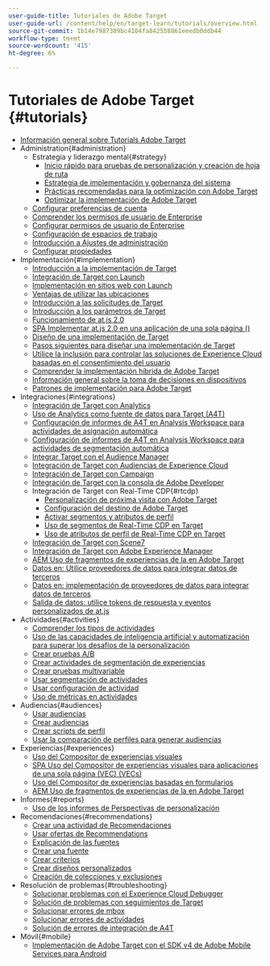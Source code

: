 ```yaml
---
user-guide-title: Tutoriales de Adobe Target
user-guide-url: /content/help/en/target-learn/tutorials/overview.html
source-git-commit: 1b14e7987309bc4104fa842558861eeedb0ddb44
workflow-type: tm+mt
source-wordcount: '415'
ht-degree: 6%

---
```



# Tutoriales de Adobe Target  {#tutorials}

+ [Información general sobre Tutorials Adobe Target](../overview.md)
+ Administration{#administration}
   + Estrategia y liderazgo mental{#strategy}
      + [Inicio rápido para pruebas de personalización y creación de hoja de ruta](../strategy/create-personalization-roadmap-testing-plan.md)
      + [Estrategia de implementación y gobernanza del sistema](../dev101/1-1-implementation-strategy-sys-governance.md)
      + [Prácticas recomendadas para la optimización con Adobe Target](../strategy/target-best-practices-for-optimization.md)
      + [Optimizar la implementación de Adobe Target](../strategy/optimize-your-target-implementation.md)
   + [Configurar preferencias de cuenta](../administration/set-up-account-preferences.md)
   + [Comprender los permisos de usuario de Enterprise](../administration/understanding-enterprise-user-permissions.md)
   + [Configurar permisos de usuario de Enterprise](../dev101/1-2-configure-ent-user-permissions.md)
   + [Configuración de espacios de trabajo](../administration/set-up-workspaces.md)
   + [Introducción a Ajustes de administración](../dev101/1-3-intro-to-admin-setup.md)
   + [Configurar propiedades](../administration/set-up-properties.md)
+ Implementación{#implementation}
   + [Introducción a la implementación de Target](../dev101/2-1-intro-to-target-implementation.md)
   + [Integración de Target con Launch](../dev101/3-1-target-launch.md)
   + [Implementación en sitios web con Launch](https://experienceleague.adobe.com/docs/launch-learn/implementing-in-websites-with-launch/index.html?lang=en)
   + [Ventajas de utilizar las ubicaciones](../dev101/2-2-benefits-of-locations.md)
   + [Introducción a las solicitudes de Target](../dev101/2-3-intro-to-target-requests.md)
   + [Introducción a los parámetros de Target](../dev101/2-4-intro-to-target-params.md)
   + [Funcionamiento de at.js 2.0](../implementation/understanding-how-atjs-20-works.md)
   + [SPA Implementar at.js 2.0 en una aplicación de una sola página ()](../implementation/implement-atjs-20-in-a-single-page-application.md)
   + [Diseño de una implementación de Target](../dev101/2-5-design-target-implementation.md)
   + [Pasos siguientes para diseñar una implementación de Target](../dev101/2-6-next-steps-design-target-implementation.md)
   + [Utilice la inclusión para controlar las soluciones de Experience Cloud basadas en el consentimiento del usuario](https://experienceleague.adobe.com/docs/id-service/using/implementation/opt-in-service/use-opt-in-to-control-experience-cloud-activities-based-on-user-consent.html?lang=en)
   + [Comprender la implementación híbrida de Adobe Target](../implementation/hybrid-deployment.md)
   + [Información general sobre la toma de decisiones en dispositivos](../implementation/on-device-decisioning-overview.md)
   + [Patrones de implementación para Adobe Target](../implementation/implementation-patterns-for-adobe-target.md)
+ Integraciones{#integrations}
   + [Integración de Target con Analytics](../dev101/3-2-target-analytics.md)
   + [Uso de Analytics como fuente de datos para Target (A4T)](../integrations/use-analytics-as-a-data-source-a4t.md)
   + [Configuración de informes de A4T en Analysis Workspace para actividades de asignación automática](../integrations/set-up-a4t-reports-in-analysis-workspace-for-auto-allocate-activities.md)
   + [Configuración de informes de A4T en Analysis Workspace para actividades de segmentación automática](../integrations/set-up-a4t-reports-in-analysis-workspace-for-auto-target-activities.md)
   + [Integrar Target con el Audience Manager](../dev101/3-3-target-dmp.md)
   + [Integración de Target con Audiencias de Experience Cloud](../dev101/3-4-target-exc-audiences.md)
   + [Integración de Target con Campaign](../dev101/3-6-target-campaign.md)
   + [Integración de Target con la consola de Adobe Developer](../dev101/3-7-target-io.md)
   + Integración de Target con Real-Time CDP{#rtcdp}
      + [Personalización de próxima visita con Adobe Target](../integrations/rtcdp/next-hit-personalization.md)
      + [Configuración del destino de Adobe Target](../integrations/rtcdp/configure-the-target-destination.md)
      + [Activar segmentos y atributos de perfil](../integrations/rtcdp/activate-segments-and-profile-attributes.md)
      + [Uso de segmentos de Real-Time CDP en Target](../integrations/rtcdp/use-rtcdp-segments-in-target.md)
      + [Uso de atributos de perfil de Real-Time CDP en Target](../integrations/rtcdp/use-rtcdp-profile-attributes-in-target.md)
   + [Integración de Target con Scene7](../dev101/3-8-target-scene7.md)
   + [Integración de Target con Adobe Experience Manager](../dev101/3-5-target-aem.md)
   + [AEM Uso de fragmentos de experiencias de la en Adobe Target](https://helpx.adobe.com/experience-manager/kt/sites/using/experience-fragment-target-offer-feature-video-use.html)
   + [Datos en: Utilice proveedores de datos para integrar datos de terceros](../integrations/use-data-providers-to-integrate-third-party-data.md)
   + [Datos en: implementación de proveedores de datos para integrar datos de terceros](../integrations/implement-data-providers-to-integrate-third-party-data.md)
   + [Salida de datos: utilice tokens de respuesta y eventos personalizados de at.js](../integrations/use-response-tokens-and-atjs-custom-events.md)
+ Actividades{#activities}
   + [Comprender los tipos de actividades](../activities/understanding-the-types-of-activities.md)
   + [Uso de las capacidades de inteligencia artificial y automatización para superar los desafíos de la personalización](../activities/use-the-artificial-intelligence-and-automation-capabilities-to-meet-the-challenges-of-personalization.md)
   + [Crear pruebas A/B](../activities/create-ab-tests.md)
   + [Crear actividades de segmentación de experiencias](../activities/create-experience-targeting-activities.md)
   + [Crear pruebas multivariable](../activities/create-multivariate-tests.md)
   + [Usar segmentación de actividades](../activities/use-activity-targeting.md)
   + [Usar configuración de actividad](../activities/use-activity-settings.md)
   + [Uso de métricas en actividades](../activities/use-metrics-in-activities.md)
+ Audiencias{#audiences}
   + [Usar audiencias](../audiences/use-audiences.md)
   + [Crear audiencias](../audiences/create-audiences.md)
   + [Crear scripts de perfil](../audiences/create-profile-scripts.md)
   + [Usar la comparación de perfiles para generar audiencias](../audiences/use-profile-comparison-to-build-audiences.md)
+ Experiencias{#experiences}
   + [Uso del Compositor de experiencias visuales](../experiences/use-the-visual-experience-composer.md)
   + [SPA Uso del Compositor de experiencias visuales para aplicaciones de una sola página (VEC) (VECs)](../experiences/use-the-visual-experience-composer-for-single-page-applications.md)
   + [Uso del Compositor de experiencias basadas en formularios](../experiences/use-the-form-based-experience-composer.md)
   + [AEM Uso de fragmentos de experiencias de la en Adobe Target](https://helpx.adobe.com/experience-manager/kt/sites/using/experience-fragment-target-offer-feature-video-use.html)
+ Informes{#reports}
   + [Uso de los informes de Perspectivas de personalización](../reports/use-the-personalization-insights-reports.md)
+ Recomendaciones{#recommendations}
   + [Crear una actividad de Recomendaciones](../recommendations/create-a-recommendations-activity.md)
   + [Usar ofertas de Recommendations](../recommendations/use-recommendations-offers.md)
   + [Explicación de las fuentes](../recommendations/understanding-feeds.md)
   + [Crear una fuente](../recommendations/create-a-feed.md)
   + [Crear criterios](../recommendations/create-criteria.md)
   + [Crear diseños personalizados](../recommendations/create-custom-designs.md)
   + [Creación de colecciones y exclusiones](../recommendations/create-collections-and-exclusions.md)
+ Resolución de problemas{#troubleshooting}
   + [Solucionar problemas con el Experience Cloud Debugger](../troubleshooting/troubleshoot-with-the-experience-cloud-debugger.md)
   + [Solución de problemas con seguimientos de Target](../troubleshooting/troubleshoot-with-target-traces.md)
   + [Solucionar errores de mbox](../dev101/4-1-troubleshoot-mbox-errors.md)
   + [Solucionar errores de actividades](../dev101/4-2-troubleshoot-activity-errors.md)
   + [Solución de errores de integración de A4T](../dev101/4-3-troubleshoot-integration-errors.md)
+ Móvil{#mobile}
   + [Implementación de Adobe Target con el SDK v4 de Adobe Mobile Services para Android](../mobile-v4/overview.md)
